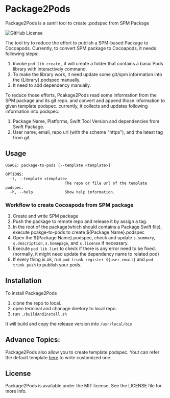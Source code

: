 # Package2Pods
Package2Pods is a samll tool to create .podspec from SPM Package

![GitHub License](https://img.shields.io/github/license/chenhaiteng/Package2Pods)

The tool try to reduce the effort to publish a SPM-based Package to Cocoapods.
Currently, to convert SPM package to Cocoapods, it needs following steps:
1. Invoke `pod lib create` , it will create a folder that contains a basic Pods library with interactively command.
2. To make the library work, it need update some git/spm information into the {Library}.podspec manually. 
3. It need to add dependency manually.

To reduce those efforts, Pcakage2Pods read some information from the SPM package and its git repo. and convert and append those information to given template podspec.
currently, it collects and updates following information into podspec:
1. Package Name, Platforms, Swift Tool Version and dependencies from Swift Package.
2. User name, email, repo url (with the scheme "https"), and the latest tag from git.

## Usage

```console
USAGE: package-to-pods [--template <template>]

OPTIONS:
  -t, --template <template>
                          The repo or file url of the template podspec.
  -h, --help              Show help information.
```
### Workflow to create Cocoapods from SPM package

1. Create and write SPM package
2. Push the package to remote repo and release it by assign a tag.
3. In the root of the package(which should contains a Package.Swift file), execute pcakge-to-pods to create ${Package Name}.podspec
4. Open the ${Package Name}.podspec, check and update `s.summary`, `s.description`, `s.homepage`, and `s.license` if necessary.
5. Execute `pod lib lint` to check if there is any error need to be fixed. (normally, it might need update the dependency name to related pod)
6. If every thing is ok, run `pod trunk register ${user_email}` and `pod trunk push` to publish your pods.

## Installation
To install Package2Pods
1. clone the repo to local.
2. open terminal and chanage diretory to local repo.
3. run `./buildAndInstall.sh`

It will build and copy the release version into `/usr/local/bin`

## Advance Topics:
Package2Pods also allow you to create template podspec.
Yout can refer the default template [here](https://github.com/chenhaiteng/swift-package-to-cocoapods-template) to write customized one.

## License
Package2Pods is available under the MIT license. See the LICENSE file for more info.
